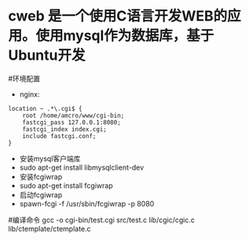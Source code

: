 # cweb 是一个使用C语言开发WEB的应用。使用mysql作为数据库，基于Ubuntu开发

#环境配置
* nginx:
```
location ~ .*\.cgi$ {
    root /home/amcro/www/cgi-bin;
    fastcgi_pass 127.0.0.1:8080;
    fastcgi_index index.cgi;
    include fastcgi.conf;
}
```
* 安装mysql客户端库
* sudo apt-get install libmysqlclient-dev
* 安装fcgiwrap
* sudo apt-get install fcgiwrap
* 启动fcgiwrap
* spawn-fcgi -f /usr/sbin/fcgiwrap -p 8080

#编译命令
gcc -o cgi-bin/test.cgi src/test.c lib/cgic/cgic.c lib/ctemplate/ctemplate.c
